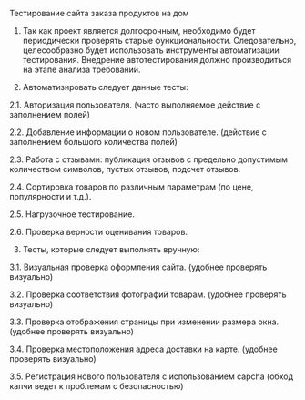 Тестирование сайта заказа продуктов на дом

1. Так как проект является долгосрочным, необходимо будет периодически проверять старые функциональности. Следовательно, целесообразно будет использовать инструменты автоматизации тестирования. Внедрение автотестирования должно производиться на этапе анализа требований.

2. Автоматизировать следует данные тесты:

2.1. Авторизация пользователя. (часто выполняемое действие с заполнением полей)

2.2. Добавление информации о новом пользователе. (действие с заполнением большого количества полей)

2.3. Работа с отзывами: публикация отзывов с предельно допустимым количеством символов, пустых отзывов, подсчет отзывов.

2.4. Сортировка товаров по различным параметрам (по цене, популярности и т.д.).

2.5. Нагрузочное тестирование.

2.6. Проверка верности оценивания товаров.

3. Тесты, которые следует выполнять вручную:

3.1. Визуальная проверка оформления сайта. (удобнее проверять визуально)

3.2. Проверка соответствия фотографий товарам. (удобнее проверять визуально)

3.3. Проверка отображения страницы при изменении размера окна. (удобнее проверять визуально)

3.4. Проверка местоположения адреса доставки на карте. (удобнее проверять визуально)

3.5. Регистрация нового пользователя с использованием capcha (обход капчи ведет к проблемам с безопасностью) 
